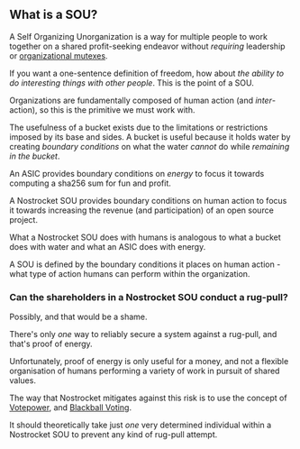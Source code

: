 ## What is a SOU?

A Self Organizing Unorganization is a way for multiple people to work together on a shared profit-seeking endeavor without *requiring* leadership or [organizational mutexes](/mutexes.html).

If you want a one-sentence definition of freedom, how about *the ability to do interesting things with other people*. This is the point of a SOU.

Organizations are fundamentally composed of human action (and *inter*-action), so this is the primitive we must work with.

The usefulness of a bucket exists due to the limitations or restrictions imposed by its base and sides. A bucket is useful because it holds water by creating *boundary conditions* on what the water *cannot* do while *remaining in the bucket*.

An ASIC provides boundary conditions on *energy* to focus it towards computing a sha256 sum for fun and profit.

A Nostrocket SOU provides boundary conditions on human action to focus it towards increasing the revenue (and participation) of an open source project.

What a Nostrocket SOU does with humans is analogous to what a bucket does with water and what an ASIC does with energy. 

A SOU is defined by the boundary conditions it places on human action - what type of action humans can perform within the organization.

### Can the shareholders in a Nostrocket SOU conduct a rug-pull?

Possibly, and that would be a shame. 

There's only *one* way to reliably secure a system against a rug-pull, and that's proof of energy.

Unfortunately, proof of energy is only useful for a money, and not a flexible organisation of humans performing a variety of work in pursuit of shared values.

The way that Nostrocket mitigates against this risk is to use the concept of [Votepower](/protocol.html), and [Blackball Voting](https://en.wikipedia.org/wiki/Blackballing).

It should theoretically take just *one* very determined individual within a Nostrocket SOU to prevent any kind of rug-pull attempt.